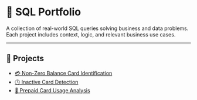 # 🧠 SQL Portfolio

A collection of real-world SQL queries solving business and data problems. Each project includes context, logic, and relevant business use cases.

---

## 📁 Projects

- [💳 Non-Zero Balance Card Identification](./non-zero-balance/)
- [🕒 Inactive Card Detection](./inactive-cards/)
- [💼 Prepaid Card Usage Analysis](./prepaid-analysis/)
